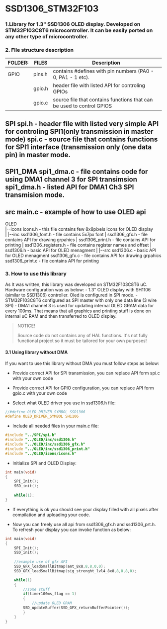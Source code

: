 # SSD1306_STM32F103
 


### 1.Library for 1.3" SSD1306 OLED display. Developed on STM32F103C8T6 microcontroller. It can be easily ported on any other type of microcontroller. 

### 2. FIle structure description

FOLDER: 	|FILES	|Description
----------------|-------|--------------------------------------------------------------------
GPIO  		| pins.h	|contains #defines with pin numbers (PA0 - 0, PA1 - 1 etc).
       		| gpio.h 	|header file with listed API for controling GPIOs
        	| gpio.c 	|source file that contains functions that can be used to control GPIOS
 	


SPI		spi.h  - header file with listed very simple API for controling 
			SPI1(only transmission in master mode)
		spi.c  - source file that contains functions for SPI1 interface 						 				(transmission only (one data pin) in master mode.
----------------------------------------------------------------------------
SPI1_DMA	spi1_dma.c - file contains code for using DMA1 channel 3 for SPI 										     transimsion
		spi1_dma.h - listed API for DMA1 Ch3 SPI transmision mode.
----------------------------------------------------------------------------			
src		main.c - example of how to use OLED api
----------------------------------------------------------------------------
OLED		
|--icons icons.h - this file contains few 8x8pixels icons for OLED display	
|
|--inc  	ssd1306_font.h  - file contains 5x7px font
|			ssd1306_gfx.h	 - file contains API for drawing grpahics
|			ssd1306_print.h - file contains API for printing 
|			ssd1306_registers.h - file contains register names and offset
|			ssd1306.h	 - basic API for OLED menagment
|
|--src		ssd1306.c	 		- basic API for OLED menagment
		ssd1306_gfx.c	- file contains API for drawing grpahics		
		ssd1306_print.c - file contains API for printing 
		
### 3. How to use this library

As It was written, this library was developed on STM32F103C8T6 uC. Hardware configuration was as below:
	- 1.3" OLED display with SH1106 (similar to SSD1306) controller. Oled is configured in SPI mode.
	- STM32F103C8T6 configured as SPI master with only one data line (3 wire SPI)
	- DMA1 channel 3 is used for updating internal OLED GRAM data for every 100ms. That means that all
	graphics and printing stuff is done on internal uC RAM and then transferred to OLED display.

>NOTICE!
>
>Source code do not contains any of HAL functions. It's not fully functional project so it must be 
>tailored for your own purposes!

#### 3.1 Using library without DMA

If you want to use this library without DMA you must follow steps as below:

* Provide correct API for SPI transmission, you can replace API form spi.c with your own code

* Provide correct API for GPIO configuration, you can replace API form gpio.c with your own code

* Select what OLED driver you use in ssd1306.h file:


```c
//#define OLED_DRIVER_SYMBOL SSD1306
#define OLED_DRIVER_SYMBOL SH1106
```
	
* Include all needed files in your main.c file:

```c
#include "../SPI/spi.h"
#include "../OLED/inc/ssd1306.h"
#include "../OLED/inc/ssd1306_gfx.h"
#include "../OLED/inc/ssd1306_print.h"
#include "../OLED/icons/icons.h"
```
	
* Initialize SPI and OLED Display:


```c
int main(void)
{	
	SPI_Init();
	SSD_init();
	
	while(1);
}
```
	
* If everything is ok you should see your display filled with all pixels after compilation and 	uploading your code. 


* Now you can freely use all api from ssd1306_gfx.h and ssd1306_prt.h. To refresh your display 
  you can invoke function as below:
	
```c
int main(void)
{	
    SPI_Init();
    SSD_init();
    
    //example use of gfx API
    SSD_GFX_loadSmallBitmap(ant_8x8,8,8,0,0);
    SSD_GFX_loadSmallBitmap(sig_strenght_lvl4_8x8,8,8,8,0);

    while(1)
    {
        //some stuff
        if(timer100ms_flag == 1)
        {	
            //update OLED GRAM
	    SSD_updateBuffer(SSD_GFX_returnBufferPointer());
        }
    }
}
```

	
